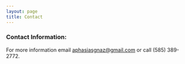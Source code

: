 ```yaml
---
layout: page
title: Contact
---
```


### Contact Information: 
For more information email [aphasiasgnaz@gmail.com](mailto:aphasiasgnaz@gmail.com) or call  (585) 389-2772.

